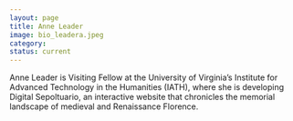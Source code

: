 ```yaml
---
layout: page
title: Anne Leader
image: bio_leadera.jpeg
category:
status: current
---
```


Anne Leader is Visiting Fellow at the University of Virginia’s Institute for Advanced Technology in the Humanities (IATH), where she is developing Digital Sepoltuario, an interactive website that chronicles the memorial landscape of medieval and Renaissance Florence.
